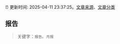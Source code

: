 :alarm_clock: 更新时间: 2025-04-11 23:37:25。[文章来源](/README.md)、[文章分类](/TAGS.md)

## 报告


> 关键字：`报告`、`月报`



